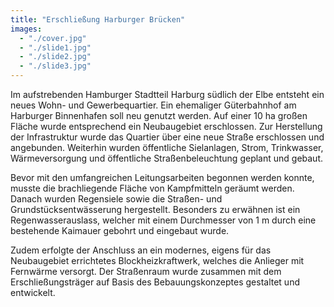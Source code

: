 ```yaml
---
title: "Erschließung Harburger Brücken"
images:
  - "./cover.jpg"
  - "./slide1.jpg"
  - "./slide2.jpg"
  - "./slide3.jpg"
---
```


Im aufstrebenden Hamburger Stadtteil Harburg südlich der Elbe entsteht ein
neues Wohn- und Gewerbequartier. Ein ehemaliger Güterbahnhof am
Harburger Binnenhafen soll neu genutzt werden. Auf einer 10 ha großen
Fläche wurde entsprechend ein Neubaugebiet erschlossen. Zur Herstellung
der Infrastruktur wurde das Quartier über eine neue Straße erschlossen
und angebunden. Weiterhin wurden öffentliche Sielanlagen, Strom,
Trinkwasser, Wärmeversorgung und öffentliche Straßenbeleuchtung geplant
und gebaut.

Bevor mit den umfangreichen Leitungsarbeiten begonnen werden konnte, musste
die brachliegende Fläche von Kampfmitteln geräumt werden. Danach wurden
Regensiele sowie die Straßen- und Grundstücksentwässerung hergestellt.
Besonders zu erwähnen ist ein Regenwasserauslass, welcher mit einem
Durchmesser von 1 m durch eine bestehende Kaimauer gebohrt und eingebaut
wurde.

Zudem erfolgte der Anschluss an ein modernes, eigens für das Neubaugebiet
errichtetes Blockheizkraftwerk, welches die Anlieger mit Fernwärme
versorgt. Der Straßenraum wurde zusammen mit dem Erschließungsträger auf
Basis des Bebauungskonzeptes gestaltet und entwickelt.
